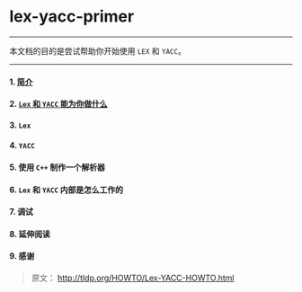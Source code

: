 # lex-yacc-primer

------

本文档的目的是尝试帮助你开始使用 `LEX` 和 `YACC`。

-----


#### 1. [简介](introduction.md)

#### 2. [`Lex` 和 `YACC` 能为你做什么](what-lex-yacc-can-do.md)

#### 3. `Lex`

#### 4. `YACC`

#### 5. 使用 `C++` 制作一个解析器

#### 6. `Lex` 和 `YACC` 内部是怎么工作的

#### 7. 调试

#### 8. 延伸阅读

#### 9. 感谢

> 原文： http://tldp.org/HOWTO/Lex-YACC-HOWTO.html
	